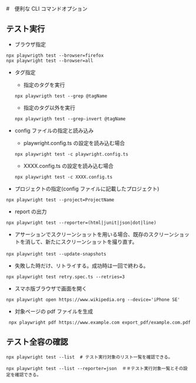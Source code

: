 #　便利な CLI コマンドオプション

## テスト実行

- ブラウザ指定

```
npx playwrigth test --browser=firefox
npx playwright test --browser=all
```

- タグ指定

  - 指定のタグを実行

  ```
  npx playwrigth test --grep @tagName
  ```

  - 指定のタグ以外を実行

  ```
  npx playwrigth test --grep-invert @tagName
  ```

- config ファイルの指定と読み込み

  - playwright.config.ts の設定を読み込む場合

  ```
  npx playwright test -c playwright.config.ts
  ```

  - XXXX.config.ts の設定を読み込む場合

  ```
  npx playwright test -c XXXX.config.ts
  ```

- プロジェクトの指定(config ファイルに記載したプロジェクト)

```
npx playwright test --project=ProjectName
```

- report の出力

```
npx playwright test --reporter=(html|junit|json|dot|line)
```

- アサーションでスクリーンショットを用いる場合、既存のスクリーンショットを消して、新たにスクリーンショットを撮り直す。

```
npx playwright test --update-snapshots　
```

- 失敗した時だけ、リトライする。成功時は一回で終わる。

```
npx playwright test retry.spec.ts --retries=3
```

- スマホ版ブラウザで画面を開く

```
npx playwright open https://www.wikipedia.org --device='iPhone SE'
```

- 対象ページの pdf ファイルを生成

```
 npx playwright pdf https://www.example.com export_pdf/example.com.pdf
```

## テスト全容の確認

```
npx playwright test --list  # テスト実行対象のリスト一覧を確認できる。
```

```
npx playwright test --list --reporter=json  ＃＃テスト実行対象一覧とその設定を確認できる。
```
